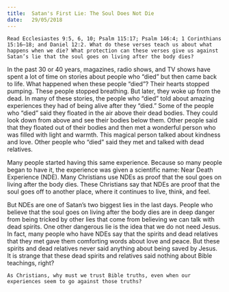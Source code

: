 ```yaml
---
title:  Satan's First Lie: The Soul Does Not Die
date:   29/05/2018
---
```


`Read Ecclesiastes 9:5, 6, 10; Psalm 115:17; Psalm 146:4; 1 Corinthians 15:16–18; and Daniel 12:2. What do these verses teach us about what happens when we die? What protection can these verses give us against Satan’s lie that the soul goes on living after the body dies?`

In the past 30 or 40 years, magazines, radio shows, and TV shows have spent a lot of time on stories about people who “died” but then came back to life. What happened when these people “died”? Their hearts stopped pumping. These people stopped breathing. But later, they woke up from the dead. In many of these stories, the people who “died” told about amazing experiences they had of being alive after they “died.” Some of the people who “died” said they floated in the air above their dead bodies. They could look down from above and see their bodies below them. Other people said that they floated out of their bodies and then met a wonderful person who was filled with light and warmth. This magical person talked about kindness and love. Other people who “died” said they met and talked with dead relatives.

Many people started having this same experience. Because so many people began to have it, the experience was given a scientific name: Near Death Experience (NDE). Many Christians use NDEs as proof that the soul goes on living after the body dies. These Christians say that NDEs are proof that the soul goes off to another place, where it continues to live, think, and feel.

But NDEs are one of Satan’s two biggest lies in the last days. People who believe that the soul goes on living after the body dies are in deep danger from being tricked by other lies that come from believing we can talk with dead spirits. One other dangerous lie is the idea that we do not need Jesus. In fact, many people who have NDEs say that the spirits and dead relatives that they met gave them comforting words about love and peace. But these spirits and dead relatives never said anything about being saved by Jesus. It is strange that these dead spirits and relatives said nothing about Bible teachings, right?

`As Christians, why must we trust Bible truths, even when our experiences seem to go against those truths?`
